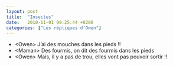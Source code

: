 ```yaml
---
layout: post
title:  "Insectes"
date:   2010-11-01 09:25:44 +0200
categories: ["Les répliques d’Owen"]
---
```


-   \<Owen\> J’ai des mouches dans les pieds !!
-   \<Maman\> Des fourmis, on dit des fourmis dans les pieds
-   \<Owen\> Mais, il y a pas de trou, elles vont pas pouvoir sortir !!
